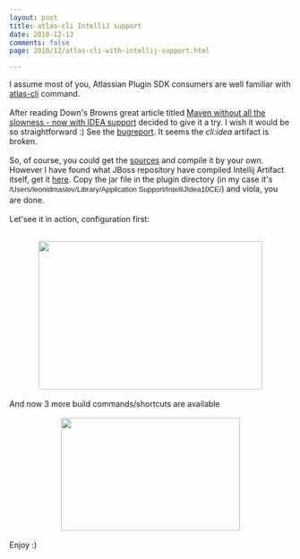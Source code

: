 ```yaml
---
layout: post
title: atlas-cli IntelliJ support
date: 2010-12-13
comments: false
page: 2010/12/atlas-cli-with-intellij-support.html

---
```


I assume most of you, Atlassian Plugin SDK consumers are well familiar with <a href="http://confluence.atlassian.com/display/DEVNET/atlas-cli">atlas-cli</a> command.<br /><br />After reading Down's Browns great article titled <a href="http://www.jroller.com/mrdon/entry/maven_without_all_the_slowness">Maven without all the slowness - now with IDEA support</a> decided to give it a try. I wish it would be so straightforward :) See the <a href="https://github.com/mrdon/maven-cli-plugin/issues/#issue/13">bugreport</a>. It seems the <i>cli:idea</i> artifact is broken.<br /><br />So, of course, you could get the <a href="https://github.com/mrdon/maven-cli-plugin/tree/master/idea">sources</a> and compile it by your own. However I have found what JBoss repository have compiled Intellij Artifact itself, get it <a href="https://repository.jboss.org/nexus/index.html#nexus-search;gav~org.twdata.maven~maven-cli-idea-plugin~~~~kw,versionexpand">here</a>. Copy the jar file in the plugin directory (in my case it's <span class="Apple-style-span" style="font-family: helvetica, arial, freesans, clean, sans-serif; font-size: 13px; line-height: 20px;">/Users/leonidmaslov/Library/Application Support/IntelliJIdea10CE/</span>) and viola, you are done.<br /><br />Let'see it in action, configuration first:<br /><br /><div class="separator" style="clear: both; text-align: center;"><a href="http://3.bp.blogspot.com/_Y9XTlNGJRTQ/TQVbM5NBgiI/AAAAAAAAEGM/oVngN5u7Uug/s1600/2010-12-13_0030.png" imageanchor="1" style="margin-left: 1em; margin-right: 1em;"><img border="0" height="265" src="http://3.bp.blogspot.com/_Y9XTlNGJRTQ/TQVbM5NBgiI/AAAAAAAAEGM/oVngN5u7Uug/s400/2010-12-13_0030.png" width="400" /></a></div><div class="separator" style="clear: both; text-align: left;"><br /></div><div class="separator" style="clear: both; text-align: left;">And now 3 more build commands/shortcuts are available </div><div class="separator" style="clear: both; text-align: left;"><br /></div><div class="separator" style="clear: both; text-align: center;"><a href="http://1.bp.blogspot.com/_Y9XTlNGJRTQ/TQVbbTjEd7I/AAAAAAAAEGQ/hWmRMO7XDHM/s1600/2010-12-13_0028.png" imageanchor="1" style="margin-left: 1em; margin-right: 1em;"><img border="0" height="201" src="http://1.bp.blogspot.com/_Y9XTlNGJRTQ/TQVbbTjEd7I/AAAAAAAAEGQ/hWmRMO7XDHM/s320/2010-12-13_0028.png" width="320" /></a></div><div class="separator" style="clear: both; text-align: left;"><br /></div><div class="separator" style="clear: both; text-align: left;">Enjoy :)</div><div class="separator" style="clear: both; text-align: left;"><br /></div><div class="separator" style="clear: both; text-align: left;"><br /></div>
